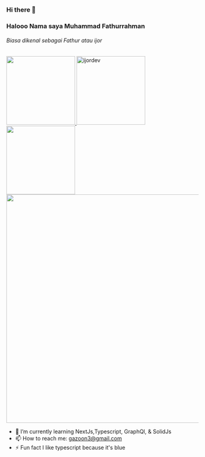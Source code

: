 ### Hi there 👋

### Halooo Nama saya Muhammad Fathurrahman
###### Biasa dikenal sebagai Fathur atau ijor
<!--
**fathrahh/fathrahh** is a ✨ _special_ ✨ repository because its `README.md` (this file) appears on your GitHub profile.

Here are some ideas to get you started:

- 🔭 I’m currently working on ...
- 👯 I’m looking to collaborate on ...
- 🤔 I’m looking for help with ...
- 💬 Ask me about ...
- 😄 Pronouns: ...
-->

<a href="https://github.com/fathrahh">
  <img height="180em" src="https://github-readme-stats-eight-theta.vercel.app/api?username=fathrahh&show_icons=true&theme=algolia&include_all_commits=true&count_private=true"/>
  <img height="180em" src="https://github-readme-streak-stats.herokuapp.com/?user=fathrahh&theme=algolia" alt="ijordev" />
  <img height="180em" src="https://github-readme-stats-eight-theta.vercel.app/api/top-langs/?username=fathrahh&layout=compact&langs_count=8&theme=algolia"/>
  <img height="600em" src="https://github-readme-stats.vercel.app/api/wakatime?username=ijordev&theme=algolia"/>
</a>

- 🌱 I’m currently learning NextJs,Typescript, GraphQl, & SolidJs
- 📫 How to reach me: gazoon3@gmail.com
- ⚡ Fun fact I like typescript because it's blue

